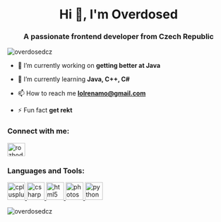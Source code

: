 <h1 align="center">Hi 👋, I'm Overdosed</h1>
<h3 align="center">A passionate frontend developer from Czech Republic</h3>

<p align="left"> <img src="https://komarev.com/ghpvc/?username=overdosedcz" alt="overdosedcz" /> </p>

- 🔭 I’m currently working on **getting better at Java**

- 🌱 I’m currently learning **Java, C++, C#**

- 📫 How to reach me **lolrenamo@gmail.com**

- ⚡ Fun fact **get rekt**

<p align="left">
<h3 align="left">Connect with me:</h3>
<a href="https://instagram.com/rozhodne_nejsem_filip" target="blank"><img align="center" src="https://cdn.jsdelivr.net/npm/simple-icons@3.0.1/icons/instagram.svg" alt="rozhodne_nejsem_filip" height="30" width="40" /></a>
</p>

<h3 align="left">Languages and Tools:</h3>
<p align="left"> <a href="https://www.w3schools.com/cpp/" target="_blank"> <img src="https://devicons.github.io/devicon/devicon.git/icons/cplusplus/cplusplus-original.svg" alt="cplusplus" width="40" height="40"/> </a> <a href="https://www.w3schools.com/cs/" target="_blank"> <img src="https://devicons.github.io/devicon/devicon.git/icons/csharp/csharp-original.svg" alt="csharp" width="40" height="40"/> </a> <a href="https://www.w3.org/html/" target="_blank"> <img src="https://devicons.github.io/devicon/devicon.git/icons/html5/html5-original-wordmark.svg" alt="html5" width="40" height="40"/> </a> <a href="https://www.photoshop.com/en" target="_blank"> <img src="https://devicons.github.io/devicon/devicon.git/icons/photoshop/photoshop-plain.svg" alt="photoshop" width="40" height="40"/> </a> <a href="https://www.python.org" target="_blank"> <img src="https://devicons.github.io/devicon/devicon.git/icons/python/python-original.svg" alt="python" width="40" height="40"/> </a> </p>

<p><img align="center" src="https://github-readme-stats.vercel.app/api/top-langs/?username=overdosedcz&layout=compact" alt="overdosedcz" /></p>



